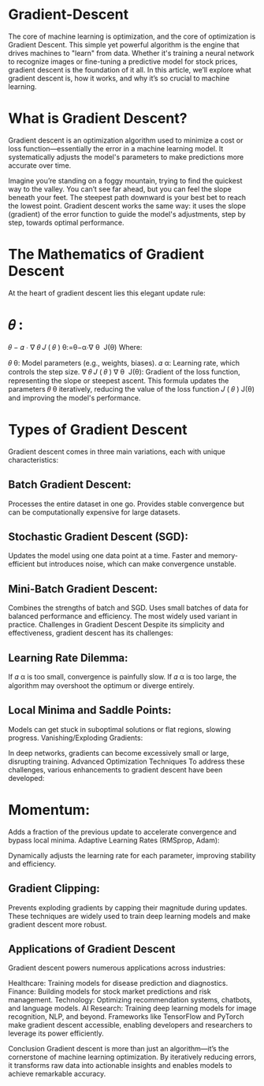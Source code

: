 # Gradient-Descent
The core of machine learning is optimization, and the core of optimization is Gradient Descent. This simple yet powerful algorithm is the engine that drives machines to "learn" from data. Whether it's training a neural network to recognize images or fine-tuning a predictive model for stock prices, gradient descent is the foundation of it all.
In this article, we’ll explore what gradient descent is, how it works, and why it’s so crucial to machine learning.

# What is Gradient Descent?
Gradient descent is an optimization algorithm used to minimize a cost or loss function—essentially the error in a machine learning model. It systematically adjusts the model's parameters to make predictions more accurate over time.

Imagine you’re standing on a foggy mountain, trying to find the quickest way to the valley. You can’t see far ahead, but you can feel the slope beneath your feet. The steepest path downward is your best bet to reach the lowest point. Gradient descent works the same way: it uses the slope (gradient) of the error function to guide the model's adjustments, step by step, towards optimal performance.

# The Mathematics of Gradient Descent
At the heart of gradient descent lies this elegant update rule:

𝜃
:
=
𝜃
−
𝛼
⋅
∇
𝜃
𝐽
(
𝜃
)
θ:=θ−α⋅∇ 
θ
​
 J(θ)
Where:

𝜃
θ: Model parameters (e.g., weights, biases).
𝛼
α: Learning rate, which controls the step size.
∇
𝜃
𝐽
(
𝜃
)
∇ 
θ
​
 J(θ): Gradient of the loss function, representing the slope or steepest ascent.
This formula updates the parameters 
𝜃
θ iteratively, reducing the value of the loss function 
𝐽
(
𝜃
)
J(θ) and improving the model's performance.

# Types of Gradient Descent
Gradient descent comes in three main variations, each with unique characteristics:

## Batch Gradient Descent:

Processes the entire dataset in one go.
Provides stable convergence but can be computationally expensive for large datasets.
## Stochastic Gradient Descent (SGD):

Updates the model using one data point at a time.
Faster and memory-efficient but introduces noise, which can make convergence unstable.
## Mini-Batch Gradient Descent:

Combines the strengths of batch and SGD.
Uses small batches of data for balanced performance and efficiency.
The most widely used variant in practice.
Challenges in Gradient Descent
Despite its simplicity and effectiveness, gradient descent has its challenges:

## Learning Rate Dilemma:

If 
𝛼
α is too small, convergence is painfully slow.
If 
𝛼
α is too large, the algorithm may overshoot the optimum or diverge entirely.
## Local Minima and Saddle Points:

Models can get stuck in suboptimal solutions or flat regions, slowing progress.
Vanishing/Exploding Gradients:

In deep networks, gradients can become excessively small or large, disrupting training.
Advanced Optimization Techniques
To address these challenges, various enhancements to gradient descent have been developed:

# Momentum:

Adds a fraction of the previous update to accelerate convergence and bypass local minima.
Adaptive Learning Rates (RMSprop, Adam):

Dynamically adjusts the learning rate for each parameter, improving stability and efficiency.
## Gradient Clipping:

Prevents exploding gradients by capping their magnitude during updates.
These techniques are widely used to train deep learning models and make gradient descent more robust.

## Applications of Gradient Descent
Gradient descent powers numerous applications across industries:

Healthcare: Training models for disease prediction and diagnostics.
Finance: Building models for stock market predictions and risk management.
Technology: Optimizing recommendation systems, chatbots, and language models.
AI Research: Training deep learning models for image recognition, NLP, and beyond.
Frameworks like TensorFlow and PyTorch make gradient descent accessible, enabling developers and researchers to leverage its power efficiently.

Conclusion
Gradient descent is more than just an algorithm—it’s the cornerstone of machine learning optimization. By iteratively reducing errors, it transforms raw data into actionable insights and enables models to achieve remarkable accuracy.
